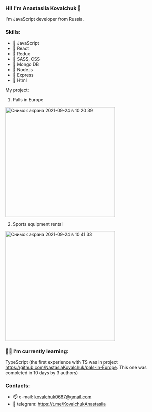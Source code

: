### Hi! I'm Anastasiia Kovalchuk 👋

I'm JavaScript developer from Russia.

### Skills:
- 🔹 JavaScript
- 🔸 React
- 🔹 Redux
- 🔸 SASS, CSS
- 🔹 Mongo DB
- 🔸 Node.js
- 🔹 Express
- 🔸 Html

My project:
1. Palls in Europe
<img width="350" alt="Снимок экрана 2021-09-24 в 10 20 39" src="https://user-images.githubusercontent.com/68367464/134634791-5d67ae5e-95f3-481f-bf68-be89910c886c.png">

2. Sports equipment rental
<img width="350" alt="Снимок экрана 2021-09-24 в 10 41 33" src="https://user-images.githubusercontent.com/68367464/134637467-9f200a55-8272-4ebb-ac00-07ec3d8fa30d.png">



### 👩‍💻 I’m currently learning:

TypeScript (the first experience with TS was in project https://github.com/NastasiaKovalchuk/pals-in-Europe. This one was completed in 10 days by 3 authors)


### Contacts:
- 📫 e-mail: kovalchuk0687@gmail.com
- 🔗 telegram: https://t.me/KovalchukAnastasiia


